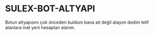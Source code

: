 # SULEX-BOT-ALTYAPI
Botun altyapısını çok önceden buldum bana ait değil atayım dedim telif atanlara inat yeni hesaptan atarım.
